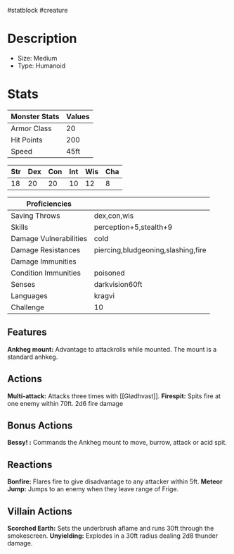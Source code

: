 #statblock #creature
# Description
- Size: Medium
- Type: Humanoid


# Stats
| Monster Stats | Values |
| ------------- | ------ |
| Armor Class   | 20     |
| Hit Points    | 200    |
| Speed         | 45ft   | 

| Str | Dex | Con | Int | Wis | Cha |
| --- | --- | --- | --- | --- | --- |
| 18  | 20  | 20  | 10  | 12  | 8   | 

| Proficiencies          |                                    |
| ---------------------- | ---------------------------------- |
| Saving Throws          | dex,con,wis                        |
| Skills                 | perception+5,stealth+9             |
| Damage Vulnerabilities | cold                               |
| Damage Resistances     | piercing,bludgeoning,slashing,fire | 
| Damage Immunities      |                                    |
| Condition Immunities   | poisoned                           |
| Senses                 | darkvision60ft                     |
| Languages              | kragvi                             |
| Challenge              | 10                                 |

## Features
**Ankheg mount:** Advantage to attackrolls while mounted. The mount is a standard anhkeg.

## Actions
**Multi-attack:** Attacks three times with [[Glødhvast]].
**Firespit:** Spits fire at one enemy within 70ft. 2d6 fire damage

## Bonus Actions
**Bessy! :** Commands the Ankheg mount to move, burrow, attack or acid spit.

## Reactions
**Bonfire:** Flares fire to give disadvantage to any attacker within 5ft.
**Meteor Jump:** Jumps to an enemy when they leave range of Frige.


## Villain Actions
**Scorched Earth:** Sets the underbrush aflame and runs 30ft through the smokescreen.
**Unyielding:** Explodes in a 30ft radius dealing 2d8 thunder damage.